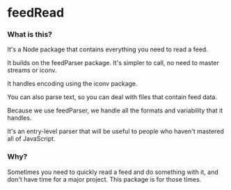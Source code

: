 # feedRead

### What is this?

It's a Node package that contains everything you need to read a feed. 

It builds on the feedParser package. It's simpler to call, no need to master streams or iconv. 

It handles encoding using the iconv package. 

You can also parse text, so you can deal with files that contain feed data. 

Because we use feedParser, we handle all the formats and variability that it handles. 

It's an entry-level parser that will be useful to people who haven't mastered all of JavaScript. 

### Why?

Sometimes you need to quickly read a feed and do something with it, and don't have time for a major project. This package is for those times. 

